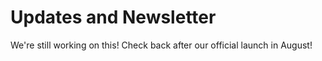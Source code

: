 # Updates and Newsletter

We're still working on this! Check back after our official launch in August!
